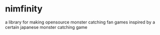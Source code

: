# nimfinity
a library for making opensource monster catching fan games inspired by a certain japanese monster catching game
